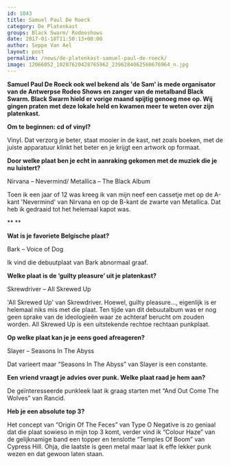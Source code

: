 ```yaml
---
id: 1043
title: Samuel Paul De Roeck 
category: De Platenkast
groups: Black Swarm/ Rodeoshows
date: 2017-01-18T11:50:13+00:00
author: Seppe Van Ael
layout: post
permalink: /news/de-platenkast-samuel-paul-de-roeck/
image: 12066052_10207620428765962_2396284062560676964_n.jpg
---
```

**Samuel Paul De Roeck ook wel bekend als 'de Sam' is mede organisator van de Antwerpse Rodeo Shows en zanger van de metalband Black Swarm. Black Swarm hield er vorige maand spijtig genoeg mee op. Wij gingen praten met deze lokale held en kwamen meer te weten over zijn platenkast.**

**Om te beginnen: cd of vinyl?** 

Vinyl. Dat verzorg je beter, staat mooier in de kast, net zoals boeken, met de juiste apparatuur klinkt het beter en je krijgt een artwork op formaat.

**Door welke plaat ben je echt in aanraking gekomen met de muziek die je nu luistert?**

Nirvana – Nevermind/ Metallica – The Black Album

Toen ik een jaar of 12 was kreeg ik van mijn neef een cassetje met op de A-kant 'Nevermind' van Nirvana en op de B-kant de zwarte van Metallica. Dat heb ik gedraaid tot het helemaal kapot was.

** **

**Wat is je favoriete Belgische plaat?**

Bark – Voice of Dog

Ik vind die debuutplaat van Bark abnormaal graaf.

**Welke plaat is de ‘guilty pleasure’ uit je platenkast?** 

Skrewdriver – All Skrewed Up

'All Skrewed Up' van Skrewdriver. Hoewel, guilty pleasure…, eigenlijk is er helemaal niks mis met die plaat. Ten tijde van dit debuutalbum was er nog geen sprake van de ideologieën waar ze achteraf berucht om zouden worden. All Skrewed Up is een uitstekende rechtoe rechtaan punkplaat.

**Op welke plaat kan je je eens goed afreageren?**

Slayer – Seasons In The Abyss

Dat varieert maar “Seasons In The Abyss” van Slayer is een constante.

**Een vriend vraagt je advies over punk. Welke plaat raad je hem aan?**

De geïnteresseerde punkleek laat ik graag starten met “And Out Come The Wolves” van Rancid.

**Heb je een absolute top 3?** 

Het concept van “Origin Of The Feces” van Type O Negative is zo geniaal dat die plaat sowieso in mijn top 3 komt, verder vind ik “Colour Haze” van de gelijknamige band een topper en tenslotte “Temples Of Boom” van Cypress Hill. Ohja, die laatste is geen metal maar laat ik effe lekker punk wezen en dat gewoon laten staan.